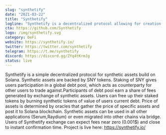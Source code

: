 ```yaml
---
slug: "synthetify"
date: "2021-03-22"
title: "Synthetify"
logline: "Synthetify is a decentralized protocol allowing for creation and exchange of synthetic assets without the need of a counterparty."
cta: https://github.com/Synthetify
logo: /img/synthetify.svg
category: DeFi
website: https://synthetify.io/
twitter: https://twitter.com/synthetify
telegram: https://t.me/synthetify
discord: https://discord.gg/ZYq4tKrmJg
status: live
---
```


Synthetify is a simple decentralized protocol for synthetic assets build on Solana. Synthetic assets are backed by SNY tokens. Staking of SNY gives users participation in a global debt pool, which acts as counterparty for other users to trade against.Participants of debt pool earn a share of fees generated by exchange of synthetic assets. Users can free up their staked tokens by burning synthetic tokens of value of users current debt. Price of assets is determined by oracles that gather the price of specific assets and post it to Solana blockchain. Synthetic assets can be used in all other applications (Serum,Raydium) or even migrated into other chains via bridge. Users of Synthetify exchange can expect fees near zero (0.001$) and close to instant confirmation time. Project is live here: https://synthetify.io/
